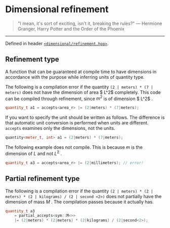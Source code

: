 # Dimensional refinement

>"I mean, it's sort of exciting, isn't it, breaking the rules?" — Hermione Granger, Harry Potter and the Order of the Phoenix

----------------------


Defined in header [`<dimensional/refinement.hpp>`](https://github.com/LoliGothick/mitama-dimensional/blob/master/include/dimensional/refinement.hpp).

## Refinement type

A function that can be guaranteed at compile time to have dimensions in accordance with the purpose while inferring units of quantity type.

The following is a compilation error if the quantity `(2 | meters) * (7 | meters)` does not have the dimension of area $ L^2$  completely.
This code can be compiled through refinement, since $m^2$  is of dimension $ L^2$ .

```cpp
quantity_t a1 = accepts<area_r> |= (2|meters) * (7|meters);
```


If you want to specify the unit should be written as follows. The difference is that automatic unit conversion is performed when units are different.
`accepts` examines only the dimensions, not the units.


```cpp
quantity<meter_t, int> a1 = (2|meters) * (7|meters);
```

The following example does not compile. This is because $m$ is the dimension of $L$  and not $L^2$ .

```cpp
quantity_t a3 = accepts<area_r> |= (2|millimeters); // error!
```

## Partial refinement type

The following is a compilation error if the quantity `(2 | meters) * (2 | meters) * (2 | kilograms) / (2 | second <2>)` does not partially have the dimension of mass $M$ .
The compilation passes because it actually has.

```cpp
quantity_t a3
    = partial_accepts<sym::M<>>
    |= (2|meters) * (2|meters) * (2|kilograms) / (2|second<2>);
```